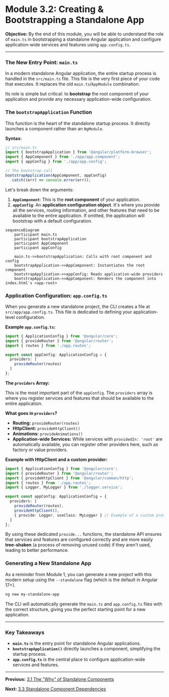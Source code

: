 # Module 3.2: Creating & Bootstrapping a Standalone App

**Objective:** By the end of this module, you will be able to understand the role of `main.ts` in bootstrapping a standalone Angular application and configure application-wide services and features using `app.config.ts`.

---

### The New Entry Point: `main.ts`

In a modern standalone Angular application, the entire startup process is handled in the `src/main.ts` file. This file is the very first piece of your code that executes. It replaces the old `main.ts`/`AppModule` combination.

Its role is simple but critical: to **bootstrap** the root component of your application and provide any necessary application-wide configuration.

### The `bootstrapApplication` Function

This function is the heart of the standalone startup process. It directly launches a component rather than an `NgModule`.

**Syntax:**

```typescript
// src/main.ts
import { bootstrapApplication } from '@angular/platform-browser';
import { AppComponent } from './app/app.component';
import { appConfig } from './app/app.config';

// The bootstrap call
bootstrapApplication(AppComponent, appConfig)
  .catch((err) => console.error(err));
```

Let's break down the arguments:

1.  **`AppComponent`**: This is the **root component** of your application.
2.  **`appConfig`**: An **application configuration object**. It's where you provide all the services, routing information, and other features that need to be available to the entire application. If omitted, the application will bootstrap with a default configuration.

```mermaid
sequenceDiagram
    participant main.ts
    participant bootstrapApplication
    participant AppComponent
    participant appConfig

    main.ts->>bootstrapApplication: Calls with root component and config
    bootstrapApplication->>AppComponent: Instantiates the root component
    bootstrapApplication->>appConfig: Reads application-wide providers
    bootstrapApplication->>AppComponent: Renders the component into index.html's <app-root>
```

### Application Configuration: `app.config.ts`

When you generate a new standalone project, the CLI creates a file at `src/app/app.config.ts`. This file is dedicated to defining your application-level configuration.

**Example `app.config.ts`:**

```typescript
import { ApplicationConfig } from '@angular/core';
import { provideRouter } from '@angular/router';
import { routes } from './app.routes';

export const appConfig: ApplicationConfig = {
  providers: [
    provideRouter(routes)
  ]
};
```

**The `providers` Array:**

This is the most important part of the `appConfig`. The `providers` array is where you register services and features that should be available to the entire application.

**What goes in `providers`?**

*   **Routing:** `provideRouter(routes)`
*   **HttpClient:** `provideHttpClient()`
*   **Animations:** `provideAnimations()`
*   **Application-wide Services:** While services with `providedIn: 'root'` are automatically available, you can register other providers here, such as factory or value providers.

**Example with HttpClient and a custom provider:**

```typescript
import { ApplicationConfig } from '@angular/core';
import { provideRouter } from '@angular/router';
import { provideHttpClient } from '@angular/common/http';
import { routes } from './app.routes';
import { Logger, MyLogger } from './logger.service';

export const appConfig: ApplicationConfig = {
  providers: [
    provideRouter(routes),
    provideHttpClient(),
    { provide: Logger, useClass: MyLogger } // Example of a custom provider
  ]
};
```

By using these dedicated `provide...` functions, the standalone API ensures that services and features are configured correctly and are more easily **tree-shaken** (a process of removing unused code) if they aren't used, leading to better performance.

### Generating a New Standalone App

As a reminder from Module 1, you can generate a new project with this modern setup using the `--standalone` flag (which is the default in Angular 17+).

```bash
ng new my-standalone-app
```

The CLI will automatically generate the `main.ts` and `app.config.ts` files with the correct structure, giving you the perfect starting point for a new application.

---

### Key Takeaways

*   **`main.ts`** is the entry point for standalone Angular applications.
*   **`bootstrapApplication()`** directly launches a component, simplifying the startup process.
*   **`app.config.ts`** is the central place to configure application-wide services and features.

---

**Previous:** [3.1 The "Why" of Standalone Components](./3.1-why-standalone.md)

**Next:** [3.3 Standalone Component Dependencies](./3.3-component-dependencies.md)
